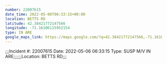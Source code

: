 ```yaml
---
number: 22007615
date_time: 2022-05-06T06:33:15+00:00
location: BETTS RD
latitude: 42.38421772147566
longitude: -71.16106115952154
type: IN ARE
google_maps_link: https://maps.google.com/?q=42.38421772147566,-71.16106115952154
---
```


;;;Incident #: 22007615  Date: 2022-05-06 06:33:15   Type: SUSP M/V IN ARE;;;;;;Location: BETTS RD;;;
